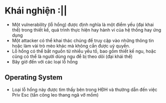 # Khái nghiện :||
- Một vulnerability (lỗ hổng) được định nghĩa là một điểm yếu (đại khai thế) trong thiết kế, quá trình thực hiện hay hành vi của hệ thống hay ứng dụng
- Một attacker có thể khai thác chúng để truy cập vào những thông tin hoặc làm vài trò mèo khác mà không cần được uỷ quyền.
- Lỗ hổng có thể bắt nguồn từ nhiều yếu tố, bao gồm thiết kế ngu, hoặc cũng có thể là người dùng ngu để bị theo dõi (đại khái thế)
- Bây giờ đến với các loại lỗ hổng
## Operating System
- Loại lỗ hổng này được tìm thấy bên trong HĐH và thường dẫn đến việc Priv Esc (tấn công leo thang ngã vỡ mồm)
